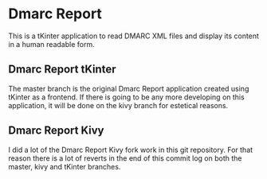 # Dmarc Report

This is a tKinter application to read DMARC XML files and display its
content in a human readable form.

## Dmarc Report tKinter

The master branch is the original Dmarc Report application created using
tKinter as a frontend. If there is going to be any more developing on
this application, it will be done on the kivy branch for estetical
reasons.

## Dmarc Report Kivy

I did a lot of the Dmarc Report Kivy fork work in this git repository.
For that reason there is a lot of reverts in the end of this commit
log on both the master, kivy and tKinter branches.
